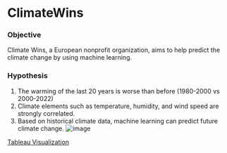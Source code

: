 # ClimateWins

### Objective
Climate Wins, a European nonprofit organization, aims to help predict the climate change by using machine learning. 

### Hypothesis
1. The warming of the last 20 years is worse than before (1980-2000 vs 2000-2022)
2. Climate elements such as temperature, humidity, and wind speed are strongly correlated. 
3. Based on historical climate data, machine learning can predict future climate change. 
![image](https://github.com/jinu5452/climatewins/assets/157840439/a21c244c-9291-47a0-8e64-bc27d65f8570)


[Tableau Visualization](https://public.tableau.com/app/profile/jinwoo.chung/viz/climatewins/temperaturechanges1?publish=yes)
